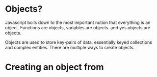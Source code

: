 # Objects?

Javascript boils down to the most important notion that everything is an object. Functions are objects, variables are objects. and yes objects are objects.

Objects are used to store key-pairs of data, essentially keyed collections and complex entities. There are multiple ways to create objects.

# Creating an object from
